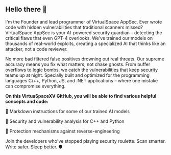 ## Hello there 👋

I'm the Founder and lead programmer of VirtualSpace AppSec. Ever wrote code with hidden vulnerabilities that traditional scanners missed? VirtualSpace AppSec is your AI-powered security guardian – detecting the critical flaws that even GPT-4 overlooks. We've trained our models on thousands of real-world exploits, creating a specialized AI that thinks like an attacker, not a code reviewer.

No more bad filtered false positives drowning out real threats. Our supreme accuracy means you fix what matters, not chase ghosts. From buffer overflows to logic bombs, we catch the vulnerabilities that keep security teams up at night. Specially built and optimized for the programming languages C/++, Python, JS, and .NET applications – where one mistake can compromise everything.

**On this VirtuaSpaceXV GitHub, you will be able to find various helpful concepts and code:**

🔹 Markdown instructions for some of our trained AI models

🔸 Security and vulnerability analysis for C++ and Python

🔹 Protection mechanisms against reverse-engineering

Join the developers who've stopped playing security roulette. Scan smarter. Write safer. Sleep better. 🛡️
